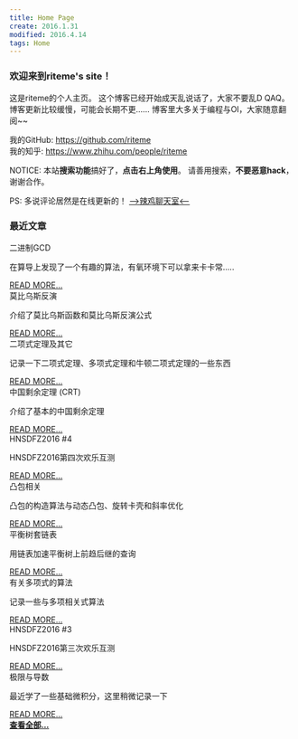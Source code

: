 ```yaml
---
title: Home Page
create: 2016.1.31
modified: 2016.4.14
tags: Home
---
```


### 欢迎来到riteme's site！
这是riteme的个人主页。
这个博客已经开始成天乱说话了，大家不要乱D QAQ。
博客更新比较缓慢，可能会长期不更......
博客里大多关于编程与OI，大家随意翻阅~~

我的GitHub: <https://github.com/riteme>  
我的知乎: <https://www.zhihu.com/people/riteme>

NOTICE: 本站**搜索功能**搞好了，**点击右上角使用**。
请善用搜索，**不要恶意hack**，谢谢合作。

PS: 多说评论居然是在线更新的！
[-->辣鸡聊天室<--](./blog/chat.html)

### 最近文章
<div class="card"><div class="card-content"><span class="card-title">二进制GCD</span><p>在算导上发现了一个有趣的算法，有氧环境下可以拿来卡卡常.....</p></div><div class="card-action"><a href="./blog/2016-8-19/binary-gcd.html">READ MORE...</a></div></div><div class="card"><div class="card-content"><span class="card-title">莫比乌斯反演</span><p>介绍了莫比乌斯函数和莫比乌斯反演公式</p></div><div class="card-action"><a href="./blog/2016-8-18/mobius.html">READ MORE...</a></div></div><div class="card"><div class="card-content"><span class="card-title">二项式定理及其它</span><p>记录一下二项式定理、多项式定理和牛顿二项式定理的一些东西</p></div><div class="card-action"><a href="./blog/2016-8-18/binomial.html">READ MORE...</a></div></div><div class="card"><div class="card-content"><span class="card-title">中国剩余定理 (CRT)</span><p>介绍了基本的中国剩余定理</p></div><div class="card-action"><a href="./blog/2016-8-17/crt.html">READ MORE...</a></div></div><div class="card"><div class="card-content"><span class="card-title">HNSDFZ2016 #4</span><p>HNSDFZ2016第四次欢乐互测</p></div><div class="card-action"><a href="./blog/2016-8-15/hnsdfz-4.html">READ MORE...</a></div></div><div class="card"><div class="card-content"><span class="card-title">凸包相关</span><p>凸包的构造算法与动态凸包、旋转卡壳和斜率优化</p></div><div class="card-action"><a href="./blog/2016-8-11/convex-hull.html">READ MORE...</a></div></div><div class="card"><div class="card-content"><span class="card-title">平衡树套链表</span><p>用链表加速平衡树上前趋后继的查询</p></div><div class="card-action"><a href="./blog/2016-7-28/bst-with-list.html">READ MORE...</a></div></div><div class="card"><div class="card-content"><span class="card-title">有关多项式的算法</span><p>记录一些与多项相关式算法</p></div><div class="card-action"><a href="./blog/2016-7-21/fft.html">READ MORE...</a></div></div><div class="card"><div class="card-content"><span class="card-title">HNSDFZ2016 #3</span><p>HNSDFZ2016第三次欢乐互测</p></div><div class="card-action"><a href="./blog/2016-7-9/hnsdfz-3.html">READ MORE...</a></div></div><div class="card"><div class="card-content"><span class="card-title">极限与导数</span><p>最近学了一些基础微积分，这里稍微记录一下</p></div><div class="card-action"><a href="./blog/2016-6-23/limit-and-derivative.html">READ MORE...</a></div></div><a href="./posts.html" class="waves-effect waves-light btn" style="width: 100%"><strong>查看全部...</strong></a>
